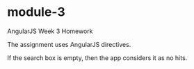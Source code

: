 # module-3
AngularJS Week 3 Homework

The assignment uses AngularJS directives.

If the search box is empty, then the app considers it as no hits.
